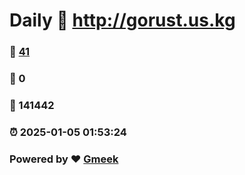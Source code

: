 # Daily :link: http://gorust.us.kg 
### :page_facing_up: [41](http://gorust.us.kg/tag.html) 
### :speech_balloon: 0 
### :hibiscus: 141442 
### :alarm_clock: 2025-01-05 01:53:24 
### Powered by :heart: [Gmeek](https://github.com/Meekdai/Gmeek)
